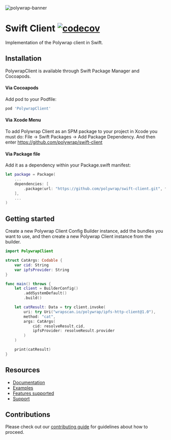 ![polywrap-banner](https://raw.githubusercontent.com/polywrap/branding/master/assets/banner.png)

# Swift Client  [![codecov](https://codecov.io/gh/polywrap/swift-client/branch/main/graph/badge.svg?token=JvNaa0OHjc)](https://codecov.io/gh/polywrap/swift-client)


Implementation of the Polywrap client in Swift.

## Installation

PolywrapClient is available through Swift Package Manager and Cocoapods.

#### Via Cocoapods

Add pod to your Podfile:

```Ruby
pod 'PolywrapClient'
```

#### Via Xcode Menu

To add Polywrap Client as an SPM package to your project in Xcode you must do: File -> Swift Packages -> Add Package Dependency. And then enter https://github.com/polywrap/swift-client

#### Via Package file

Add it as a dependency within your Package.swift manifest:

```swift
let package = Package(
    ...
    dependencies: [
        .package(url: "https://github.com/polywrap/swift-client.git", from: "0.0.3")
    ],
    ...
)
```

## Getting started

Create a new Polywrap Client Config Builder instance, add the bundles you want to use, and then create a new Polywrap Client instance from the builder.

```swift
import PolywrapClient

struct CatArgs: Codable {
    var cid: String
    var ipfsProvider: String
}

func main() throws {
    let client = BuilderConfig()
        .addSystemDefault()
        .build()

    let catResult: Data = try client.invoke(
        uri: try Uri("wrapscan.io/polywrap/ipfs-http-client@1.0"),
        method: "cat",
        args: CatArgs(
            cid: resolveResult.cid,
            ipfsProvider: resolveResult.provider
        )
    )

    print(catResult)
}
```

## Resources

- [Documentation](https://docs.polywrap.io/)
- [Examples](./Example)
- [Features supported](https://github.com/polywrap/client-readiness/tree/main/clients/swift/Sources/Readiness/Features)
- [Support](https://discord.polywrap.io)

## Contributions

Please check out our [contributing guide](./CONTRIBUTING.md) for guidelines about how to proceed.